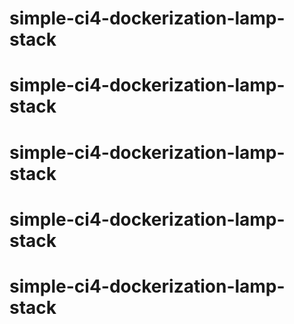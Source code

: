 # simple-ci4-dockerization-lamp-stack
# simple-ci4-dockerization-lamp-stack
# simple-ci4-dockerization-lamp-stack
# simple-ci4-dockerization-lamp-stack
# simple-ci4-dockerization-lamp-stack
